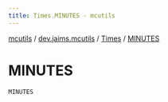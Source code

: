 ```yaml
---
title: Times.MINUTES - mcutils
---
```


[mcutils](../../index.html) / [dev.jaims.mcutils](../index.html) / [Times](index.html) / [MINUTES](./-m-i-n-u-t-e-s.html)

# MINUTES

`MINUTES`